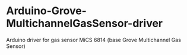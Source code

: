 # Arduino-Grove-MultichannelGasSensor-driver
Arduino driver for gas sensor MiCS 6814 (base Grove Multichannel Gas Sensor)
